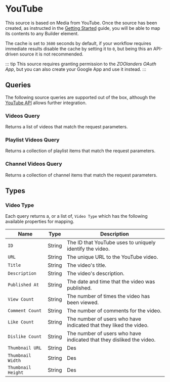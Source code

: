 # YouTube

This source is based on Media from YouTube. Once the source has been created, as instructed in the [Getting Started](../) guide, you will be able to map its contents to any Builder element.

The cache is set to `3600` seconds by default, if your workflow requires immediate results disable the cache by setting it to `0`, but being this an API-driven source it is not recommended.

::: tip
This source requires granting permission to the _ZOOlanders OAuth App_, but you can also create your Google App and use it instead.
:::

## Queries

The following source queries are supported out of the box, although the [YouTube API](https://developers.google.com/youtube/v3/docs) allows further integration.

### Videos Query

Returns a list of videos that match the request parameters.

### Playlist Videos Query

Returns a collection of playlist items that match the request parameters.

### Channel Videos Query

Returns a collection of channel items that match the request parameters.

## Types

### Video Type

Each query returns a, or a list of, `Video Type` which has the following available properties for mapping.

| Name | Type | Description |
| -----| ---- | ----------- |
| `ID` | String | The ID that YouTube uses to uniquely identify the video. |
| `URL` | String | The unique URL to the YouTube video. |
| `Title` | String | The video's title. |
| `Description` | String | The video's description. |
| `Published At` | String | The date and time that the video was published. |
| `View Count` | String | The number of times the video has been viewed. |
| `Comment Count` | String | The number of comments for the video. |
| `Like Count` | String | The number of users who have indicated that they liked the video. |
| `Dislike Count` | String | The number of users who have indicated that they disliked the video. |
| `Thumbnail URL` | String | Des |
| `Thumbnail Width` | String | Des |
| `Thumbnail Height` | String | Des |
